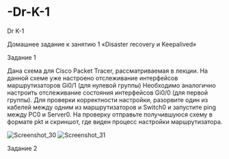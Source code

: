 # -Dr-K-1
 Dr K-1

 Домашнее задание к занятию 1 «Disaster recovery и Keepalived»

 Задание 1

 Дана схема для Cisco Packet Tracer, рассматриваемая в лекции.
На данной схеме уже настроено отслеживание интерфейсов маршрутизаторов Gi0/1 (для нулевой группы)
Необходимо аналогично настроить отслеживание состояния интерфейсов Gi0/0 (для первой группы).
Для проверки корректности настройки, разорвите один из кабелей между одним из маршрутизаторов и Switch0 и запустите ping между PC0 и Server0.
На проверку отправьте получившуюся схему в формате pkt и скриншот, где виден процесс настройки маршрутизатора.

![Screenshot_30](https://github.com/user-attachments/assets/5a4837c3-83af-4011-905a-823afd714a6e)
![Screenshot_31](https://github.com/user-attachments/assets/2bd9cb30-4c61-4261-ac20-96087401b679)


Задание 2
